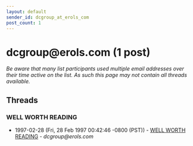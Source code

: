 ```yaml
---
layout: default
sender_id: dcgroup_at_erols_com
post_count: 1
---
```


# dcgroup<span>@</span>erols.com (1 post)

_Be aware that many list participants used multiple email addresses over their time active on the list. As such this page may not contain all threads available._

## Threads

### WELL WORTH READING
+ 1997-02-28 (Fri, 28 Feb 1997 00:42:46 -0800 (PST)) - [WELL WORTH READING](/archive/1997/02/f42405cec9cc47e792473fbab1c6002b1798ba94a1c51db4b921a901c366046b) - _dcgroup@erols.com_

